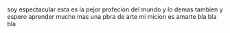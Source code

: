 #
soy espectacular  esta es la pejor profecion del mundo 
y lo demas tambien y espero aprender mucho mas 
una pbra de arte mi micion es amarte 
bla bla bla 


